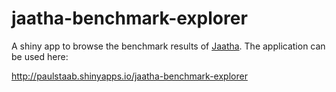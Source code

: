 jaatha-benchmark-explorer
=========================

A shiny app to browse the benchmark results of
[Jaatha](https://github.com/paulstaab/jaatha). The application can
be used here:

  http://paulstaab.shinyapps.io/jaatha-benchmark-explorer
